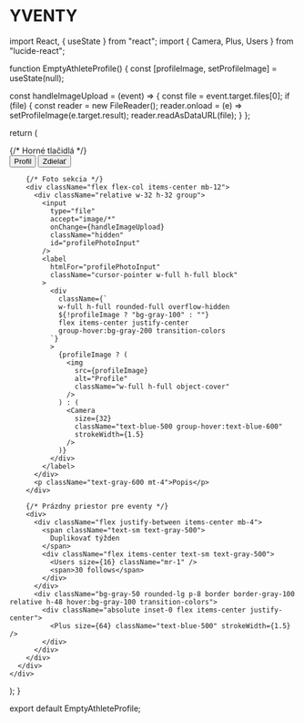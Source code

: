 # YVENTY
import React, { useState } from "react";
import { Camera, Plus, Users } from "lucide-react";

function EmptyAthleteProfile() {
  const [profileImage, setProfileImage] = useState(null);

  const handleImageUpload = (event) => {
    const file = event.target.files[0];
    if (file) {
      const reader = new FileReader();
      reader.onload = (e) => setProfileImage(e.target.result);
      reader.readAsDataURL(file);
    }
  };

  return (
    <div className="min-h-screen bg-white p-4">
      <div className="max-w-2xl mx-auto bg-white rounded-lg p-6">
        {/* Horné tlačidlá */}
        <div className="flex justify-between mb-8">
          <button className="text-gray-700 hover:text-gray-900">
            Profil
          </button>
          <button className="text-gray-700 hover:text-gray-900">
            Zdielať
          </button>
        </div>

        {/* Foto sekcia */}
        <div className="flex flex-col items-center mb-12">
          <div className="relative w-32 h-32 group">
            <input
              type="file"
              accept="image/*"
              onChange={handleImageUpload}
              className="hidden"
              id="profilePhotoInput"
            />
            <label
              htmlFor="profilePhotoInput"
              className="cursor-pointer w-full h-full block"
            >
              <div
                className={`
                w-full h-full rounded-full overflow-hidden
                ${!profileImage ? "bg-gray-100" : ""}
                flex items-center justify-center
                group-hover:bg-gray-200 transition-colors
              `}
              >
                {profileImage ? (
                  <img
                    src={profileImage}
                    alt="Profile"
                    className="w-full h-full object-cover"
                  />
                ) : (
                  <Camera
                    size={32}
                    className="text-blue-500 group-hover:text-blue-600"
                    strokeWidth={1.5}
                  />
                )}
              </div>
            </label>
          </div>
          <p className="text-gray-600 mt-4">Popis</p>
        </div>

        {/* Prázdny priestor pre eventy */}
        <div>
          <div className="flex justify-between items-center mb-4">
            <span className="text-sm text-gray-500">
              Duplikovať týžden
            </span>
            <div className="flex items-center text-sm text-gray-500">
              <Users size={16} className="mr-1" />
              <span>30 follows</span>
            </div>
          </div>
          <div className="bg-gray-50 rounded-lg p-8 border border-gray-100 relative h-48 hover:bg-gray-100 transition-colors">
            <div className="absolute inset-0 flex items-center justify-center">
              <Plus size={64} className="text-blue-500" strokeWidth={1.5} />
            </div>
          </div>
        </div>
      </div>
    </div>
  );
}

export default EmptyAthleteProfile;
 

